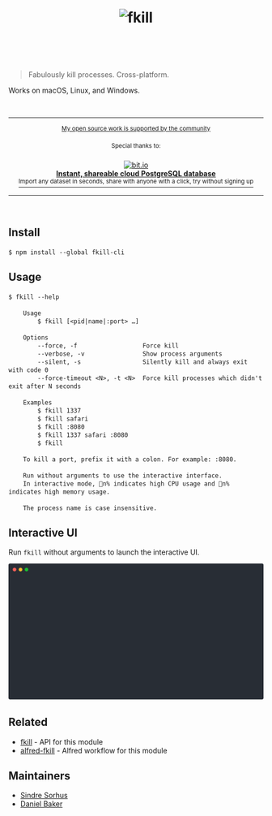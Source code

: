 <h1 align="center">
	<br>
	<img width="360" src="https://cdn.jsdelivr.net/gh/sindresorhus/fkill@913dce9ae670cd12410f6a64eaf94d7e5f50ed69/media/logo.svg" alt="fkill">
	<br>
	<br>
	<br>
</h1>

> Fabulously kill processes. Cross-platform.

Works on macOS, Linux, and Windows.

<br>

---

<div align="center">
	<p>
		<p>
			<sup>
				<a href="https://github.com/sponsors/sindresorhus">My open source work is supported by the community</a>
			</sup>
		</p>
		<sup>Special thanks to:</sup>
		<br>
		<br>
		<a href="https://bit.io/?utm_campaign=github_repo&utm_medium=referral&utm_content=fkill-cli&utm_source=github">
			<div>
				<img src="https://sindresorhus.com/assets/thanks/bitio-logo.svg" width="190" alt="bit.io">
			</div>
			<b>Instant, shareable cloud PostgreSQL database</b>
			<div>
				<sup>Import any dataset in seconds, share with anyone with a click, try without signing up</sup>
			</div>
		</a>
	</p>
</div>

---

<br>

## Install

```
$ npm install --global fkill-cli
```

## Usage

```
$ fkill --help

	Usage
		$ fkill [<pid|name|:port> …]

	Options
		--force, -f                  Force kill
		--verbose, -v                Show process arguments
		--silent, -s                 Silently kill and always exit with code 0
		--force-timeout <N>, -t <N>  Force kill processes which didn't exit after N seconds

	Examples
		$ fkill 1337
		$ fkill safari
		$ fkill :8080
		$ fkill 1337 safari :8080
		$ fkill

	To kill a port, prefix it with a colon. For example: :8080.

	Run without arguments to use the interactive interface.
	In interactive mode, 🚦n% indicates high CPU usage and 🐏n% indicates high memory usage.

	The process name is case insensitive.
```

## Interactive UI

Run `fkill` without arguments to launch the interactive UI.

![](screenshot.svg)

## Related

- [fkill](https://github.com/sindresorhus/fkill) - API for this module
- [alfred-fkill](https://github.com/SamVerschueren/alfred-fkill) - Alfred workflow for this module

## Maintainers

- [Sindre Sorhus](https://sindresorhus.com)
- [Daniel Baker](https://github.com/coffeedoughnuts)
